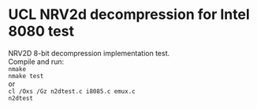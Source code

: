 # UCL NRV2d decompression for Intel 8080 test
NRV2D 8-bit decompression implementation test.<br>
Compile and run:<br>
`nmake`<br>
`nmake test`<br>
or<br>
`cl /Oxs /Gz n2dtest.c i8085.c emux.c`<br>
`n2dtest`
